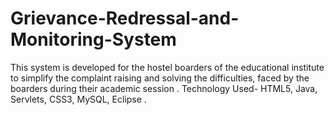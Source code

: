 # Grievance-Redressal-and-Monitoring-System
This system is developed for the hostel boarders of the educational institute to simplify the complaint raising and solving the difficulties, faced by the boarders during their academic session . 
Technology Used- HTML5, Java, Servlets, CSS3, MySQL, Eclipse .
